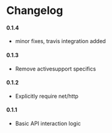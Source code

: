 Changelog
============

#### 0.1.4
- minor fixes, travis integration added

#### 0.1.3
- Remove activesupport specifics

#### 0.1.2
- Explicitly require net/http

#### 0.1.1
- Basic API interaction logic


